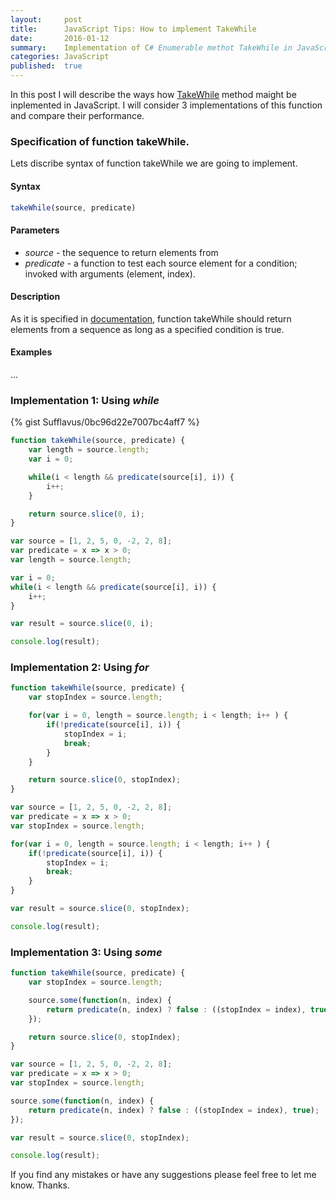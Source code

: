 ```yaml
---
layout:     post
title:      JavaScript Tips: How to implement TakeWhile
date:       2016-01-12
summary:    Implementation of C# Enumerable methot TakeWhile in JavaScript.
categories: JavaScript
published:  true
---
```


In this post I will describe the ways how [TakeWhile](https://msdn.microsoft.com/ru-ru/library/bb548775(v=vs.110).aspx) method maight be inplemented in JavaScript. I will consider 3 implementations of this function and compare their performance. 

### Specification of function takeWhile.

Lets discribe syntax of function takeWhile we are going to implement.

#### Syntax

```js
takeWhile(source, predicate)
```

#### Parameters
- *source* - the sequence to return elements from
- *predicate* - a function to test each source element for a condition; invoked with arguments (element, index).

#### Description
As it is specified in [documentation](https://msdn.microsoft.com/ru-ru/library/bb548775(v=vs.110).aspx), function takeWhile should return elements from a sequence as long as a specified condition is true.

#### Examples
...

### Implementation 1: Using *while*

{% gist Sufflavus/0bc96d22e7007bc4aff7 %}

```js
function takeWhile(source, predicate) {
    var length = source.length;
    var i = 0;

    while(i < length && predicate(source[i], i)) {
        i++;
    }

    return source.slice(0, i);
}

var source = [1, 2, 5, 0, -2, 2, 8];
var predicate = x => x > 0;
var length = source.length;

var i = 0;
while(i < length && predicate(source[i], i)) {
    i++;
}

var result = source.slice(0, i);

console.log(result);
```

### Implementation 2: Using *for*

```js
function takeWhile(source, predicate) {
    var stopIndex = source.length;

    for(var i = 0, length = source.length; i < length; i++ ) {
        if(!predicate(source[i], i)) {
            stopIndex = i;
            break;
        }
    }

    return source.slice(0, stopIndex);
}

var source = [1, 2, 5, 0, -2, 2, 8];
var predicate = x => x > 0;
var stopIndex = source.length;

for(var i = 0, length = source.length; i < length; i++ ) {
    if(!predicate(source[i], i)) {
        stopIndex = i;
        break;
    }
}

var result = source.slice(0, stopIndex);

console.log(result);
```

### Implementation 3: Using *some*

```js
function takeWhile(source, predicate) {
    var stopIndex = source.length;

    source.some(function(n, index) {
        return predicate(n, index) ? false : ((stopIndex = index), true);
    });

    return source.slice(0, stopIndex);
}

var source = [1, 2, 5, 0, -2, 2, 8];
var predicate = x => x > 0;
var stopIndex = source.length;

source.some(function(n, index) {
    return predicate(n, index) ? false : ((stopIndex = index), true);
});

var result = source.slice(0, stopIndex);

console.log(result);
```


If you find any mistakes or have any suggestions please feel free to let me know. Thanks.
